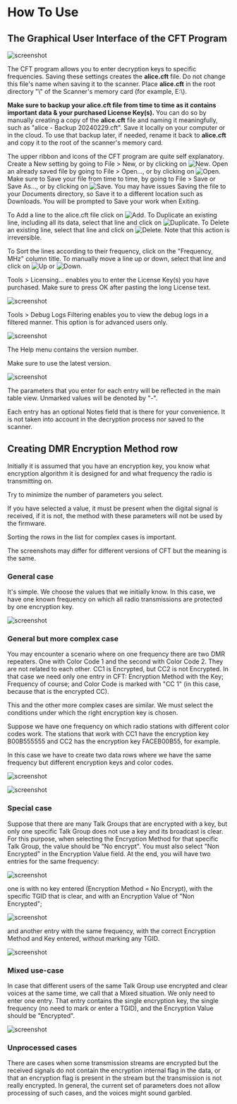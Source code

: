 # How To Use

## The Graphical User Interface of the CFT Program

![screenshot](img/man7.png)

The CFT program allows you to enter decryption keys to specific frequencies. Saving these settings creates the **alice.cft** file. Do not change this file's name when saving it to the scanner. Place **alice.cft** in the root directory "\\" of the Scanner's memory card (for example, E:\\).

**Make sure to backup your alice.cft file from time to time as it contains important data & your purchased License Key(s).** You can do so by manually creating a copy of the **alice.cft** file and naming it meaningfully, such as "alice - Backup 20240229.cft". Save it locally on your computer or in the cloud. To use that backup later, if needed, rename it back to **alice.cft** and copy it to the root of the scanner's memory card.

The upper ribbon and icons of the CFT program are quite self explanatory. 
Create a New setting by going to File > New, or by clicking on ![New](img/new.png).
Open an already saved file by going to File > Open..., or by clicking on ![Open](img/open.png).
Make sure to Save your file from time to time, by going to File > Save or Save As..., or by clicking on ![Save](img/save.png).
You may have issues Saving the file to your Documents directory, so Save it to a different location such as Downloads.
You will be prompted to Save your work when Exiting.

To Add a line to the alice.cft file click on ![Add](img/add.png).
To Duplicate an existing line, including all its data, select that line and click on ![Duplicate](img/duplicate.png).
To Delete an existing line, select that line and click on ![Delete](img/delete.png). Note that this action is irreversible.

To Sort the lines according to their frequency, click on the "Frequency, MHz" column title.
To manually move a line up or down, select that line and click on ![Up](img/up.png) or ![Down](img/down.png).

Tools > Licensing... enables you to enter the License Key(s) you have purchased. Make sure to press OK after pasting the long License text.

![screenshot](img/man4.png)

Tools > Debug Logs Filtering enables you to view the debug logs in a filtered manner. This option is for advanced users only.

![screenshot](img/man5.png)

The Help menu contains the version number.

Make sure to use the latest version.

![screenshot](img/man6.png)

The parameters that you enter for each entry will be reflected in the main table view. Unmarked values will be denoted by "-".

Each entry has an optional Notes field that is there for your convenience. It is not taken into account in the decryption process nor saved to the scanner.


## Creating DMR Encryption Method row

Initially it is assumed that you have an encryption key, you know what encryption algorithm it is designed for and what frequency the radio is transmitting on.

Try to minimize the number of parameters you select.

If you have selected a value, it must be present when the digital signal is received, if it is not, the method with these parameters will not be used by the firmware.

Sorting the rows in the list for complex cases is important.

The screenshots may differ for different versions of CFT but the meaning is the same.

### General case

It's simple. We choose the values that we initially know. In this case, we have one known frequency on which all radio transmissions are protected by one encryption key.

![screenshot](img/man0.png)

### General but more complex case

You may encounter a scenario where on one frequency there are two DMR repeaters. One with Color Code 1 and the second with Color Code 2. They are not related to each other. CC1 is Encrypted, but CC2 is not Encrypted. In that case we need only one entry in CFT:
Encryption Method with the Key; Frequency of course; and Color Code is marked with "CC 1" (in this case, because that is the encrypted CC).

This and the other more complex cases are similar. We must select the conditions under which the right encryption key is chosen.

Suppose we have one frequency on which radio stations with different color codes work. The stations that work with CC1 have the encryption key B00B555555 and CC2 has the encryption key FACEB00B55, for example. 

In this case we have to create two data rows where we have the same frequency but different encryption keys and color codes.

![screenshot](img/man1.png)

![screenshot](img/man2.png)

### Special case

Suppose that there are many Talk Groups that are encrypted with a key, but only one specific Talk Group does not use a key and its broadcast is clear. For this purpose, when selecting the Encryption Method for that specific Talk Group, the value should be "No encrypt". You must also select "Non Encrypted" in the Encryption Value field. 
At the end, you will have two entries for the same frequency: 

![screenshot](img/man10.png)

one is with no key entered (Encryption Method = No Encrypt), with the specific TGID that is clear, and with an Encryption Value of "Non Encrypted"; 

![screenshot](img/man9.png)

and another entry with the same frequency, with the correct Encryption Method and Key entered, without marking any TGID.

![screenshot](img/man8.png)

### Mixed use-case

In case that different users of the same Talk Group use encrypted and clear voices at the same time, we call that a Mixed situation.
We only need to enter one entry. That entry contains the single encryption key, the single frequency (no need to mark or enter a TGID), and the Encryption Value should be "Encrypted".

![screenshot](img/man11.png)


### Unprocessed cases

There are cases when some transmission streams are encrypted but the received signals do not contain the encryption internal flag in the data, or that an encryption flag is present in the stream but the transmission is not really encrypted. In general, the current set of parameters does not allow processing of such cases, and the voices might sound garbled.


